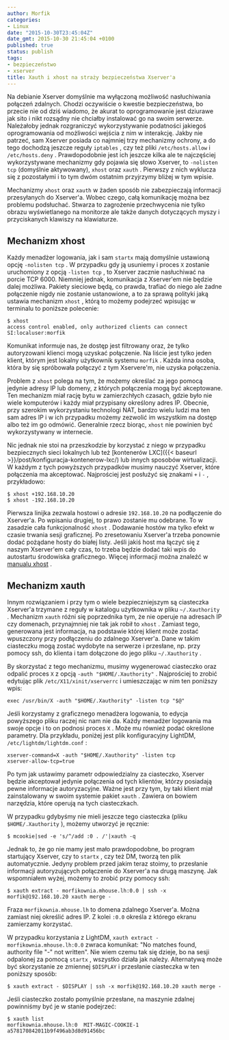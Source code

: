 ```yaml
---
author: Morfik
categories:
- Linux
date: "2015-10-30T23:45:04Z"
date_gmt: 2015-10-30 21:45:04 +0100
published: true
status: publish
tags:
- bezpieczeństwo
- xserver
title: Xauth i xhost na straży bezpieczeństwa Xserver'a
---
```


Na debianie Xserver domyślnie ma wyłączoną możliwość nasłuchiwania połączeń zdalnych. Chodzi
oczywiście o kwestie bezpieczeństwa, bo przecie nie od dziś wiadomo, że akurat to oprogramowanie
jest dziurawe jak sito i nikt rozsądny nie chciałby instalować go na swoim serwerze. Należałoby
jednak rozgraniczyć wykorzystywanie podatności jakiegoś oprogramowania od możliwości wejścia z nim w
interakcję. Jakby nie patrzeć, sam Xserver posiada co najmniej trzy mechanizmy ochrony, a do tego
dochodzą jeszcze reguły `iptables` , czy też pliki `/etc/hosts.allow` i `/etc/hosts.deny` .
Prawdopodobnie jest ich jeszcze kilka ale te najczęściej wykorzystywane mechanizmy gdy pojawia się
słowo Xserver, to `-nolisten tcp` (domyślnie aktywowany), `xhost` oraz `xauth` . Pierwszy z nich
wyklucza się z pozostałymi i to tym dwóm ostatnim przyjrzymy bliżej w tym wpisie.

Mechanizmy `xhost` oraz `xauth` w żaden sposób nie zabezpieczają informacji przesyłanych do
Xserver'a. Wobec czego, całą komunikację można bez problemu podsłuchać. Stwarza to zagrożenie
przechwycenia nie tylko obrazu wyświetlanego na monitorze ale także danych dotyczących myszy i
przyciskanych klawiszy na klawiaturze.

<!--more-->
## Mechanizm xhost

Każdy menadżer logowania, jak i sam `startx` mają domyślnie ustawioną opcję `-nolisten tcp` . W
przypadku gdy ją usuniemy i proces `X` zostanie uruchomiony z opcją `-listen tcp` , to Xserver
zacznie nasłuchiwać na porcie TCP 6000. Niemniej jednak, komunikacja z Xserver'em nie będzie dalej
możliwa. Pakiety sieciowe będą, co prawda, trafiać do niego ale żadne połączenie nigdy nie zostanie
ustanowione, a to za sprawą polityki jaką ustawia mechanizm `xhost` , którą to możemy podejrzeć
wpisując w terminalu to poniższe polecenie:

    $ xhost
    access control enabled, only authorized clients can connect
    SI:localuser:morfik

Komunikat informuje nas, że dostęp jest filtrowany oraz, że tylko autoryzowani klienci mogą uzyskać
połączenie. Na liście jest tylko jeden klient, którym jest lokalny użytkownik systemu `morfik` .
Każda inna osoba, która by się spróbowała połączyć z tym Xservere'm, nie uzyska połączenia.

Problem z `xhost` polega na tym, że możemy określać za jego pomocą jedynie adresy IP lub domeny, z
których połączenia mogą być akceptowane. Ten mechanizm miał rację bytu w zamierzchłych czasach,
gdzie było nie wiele komputerów i każdy miał przypisany określony adres IP. Obecnie, przy szerokim
wykorzystaniu technologi NAT, bardzo wielu ludzi ma ten sam adres IP i w ich przypadku możemy
zezwolić im wszystkim na dostęp albo też im go odmówić. Generalnie rzecz biorąc, `xhost` nie
powinien być wykorzystywany w internecie.

Nic jednak nie stoi na przeszkodzie by korzystać z niego w przypadku bezpiecznych sieci lokalnych
lub też [kontenerów LXC]({{< baseurl >}}/post/konfiguracja-kontenerow-lxc/) lub innych sposobów
wirtualizacji. W każdym z tych powyższych przypadków musimy nauczyć Xserver, które połączenia ma
akceptować. Najprościej jest posłużyć się znakami `+` i `-` , przykładowo:

    $ xhost +192.168.10.20
    $ xhost -192.168.10.20

Pierwsza linijka zezwala hostowi o adresie `192.168.10.20` na podłączenie do Xserver'a. Po wpisaniu
drugiej, to prawo zostanie mu odebrane. To w zasadzie cała funkcjonalność `xhost` . Dodawanie hostów
ma tylko efekt w czasie trwania sesji graficznej. Po zresetowaniu Xserver'a trzeba ponownie dodać
pożądane hosty do białej listy. Jeśli jakiś host ma łączyć się z naszym Xserver'em cały czas, to
trzeba będzie dodać taki wpis do autostartu środowiska graficznego. Więcej informacji można znaleźć
w [manualu xhost](http://manpages.ubuntu.com/manpages/xenial/en/man1/xhost.1.html) .

## Mechanizm xauth

Innym rozwiązaniem i przy tym o wiele bezpieczniejszym są ciasteczka Xserver'a trzymane z reguły w
katalogu użytkownika w pliku `~/.Xauthority` . Mechanizm `xauth` różni się poprzednika tym, że nie
operuje na adresach IP czy domenach, przynajmniej nie tak jak robił to `xhost` . Zamiast tego,
generowana jest informacja, na podstawie której klient może zostać wpuszczony przy podłączeniu do
zdalnego Xserver'a. Dane w takim ciasteczku mogą zostać wydobyte na serwerze i przesłane, np. przy
pomocy ssh, do klienta i tam dołączone do jego pliku `~/.Xauthority` .

By skorzystać z tego mechanizmu, musimy wygenerować ciasteczko oraz odpalić proces `X` z opcją
`-auth "$HOME/.Xauthority"` . Najprościej to zrobić edytując plik `/etc/X11/xinit/xserverrc` i
umieszczając w nim ten poniższy wpis:

    exec /usr/bin/X -auth "$HOME/.Xauthority" -listen tcp "$@"

Jeśli korzystamy z graficznego menadżera logowania, to edycja powyższego pliku raczej nic nam nie
da. Każdy menadżer logowania ma swoje opcje i to on podnosi proces `X` . Może mu również podać
określone parametry. Dla przykładu, poniżej jest plik konfiguracyjny LightDM,
`/etc/lightdm/lightdm.conf` :

    xserver-command=X -auth "$HOME/.Xauthority" -listen tcp
    xserver-allow-tcp=true

Po tym jak ustawimy parametr odpowiedzialny za ciasteczko, Xserver będzie akceptował jedynie
połączenia od tych klientów, którzy posiadają pewne informacje autoryzacyjne. Ważne jest przy tym,
by taki klient miał zainstalowany w swoim systemie pakiet `xauth` . Zawiera on bowiem narzędzia,
które operują na tych ciasteczkach.

W przypadku gdybyśmy nie mieli jeszcze tego ciasteczka (pliku `$HOME/.Xauthority` ), możemy utworzyć
je ręcznie:

    $ mcookie|sed -e 's/^/add :0 . /'|xauth -q

Jednak to, że go nie mamy jest mało prawdopodobne, bo program startujący Xserver, czy to `startx` ,
czy też DM, tworzą ten plik automatycznie. Jedyny problem przed jakim teraz stoimy, to przesłanie
informacji autoryzujących połączenie do Xserver'a na drugą maszynę. Jak wspomniałem wyżej, możemy to
zrobić przy pomocy ssh:

    $ xauth extract - morfikownia.mhouse.lh:0.0 | ssh -x morfik@192.168.10.20 xauth merge -

Fraza `morfikownia.mhouse.lh` to domena zdalnego Xserver'a. Można zamiast niej określić adres IP. Z
kolei `:0.0` określa z którego ekranu zamierzamy korzystać.

W przypadku korzystania z LightDM, `xauth extract - morfikownia.mhouse.lh:0.0` zwraca komunikat: "No
matches found, authority file "-" not written". Nie wiem czemu tak się dzieje, bo na sesji odpalonej
za pomocą `startx` , wszystko działa jak należy. Alternatywą może być skorzystanie ze zmiennej
`$DISPLAY` i przesłanie ciasteczka w ten poniższy sposób:

    $ xauth extract - $DISPLAY | ssh -x morfik@192.168.10.20 xauth merge -

Jeśli ciasteczko zostało pomyślnie przesłane, na maszynie zdalnej powinniśmy być je w stanie
podejrzeć:

    $ xauth list
    morfikownia.mhouse.lh:0  MIT-MAGIC-COOKIE-1  a578170842011b9f496ab3d8d91456bc

